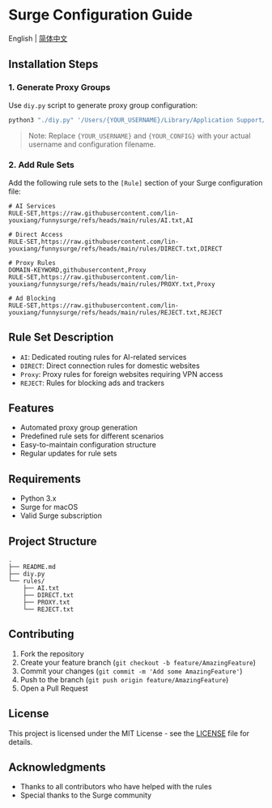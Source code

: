 # Surge Configuration Guide

English | [简体中文](README_zh.md)

## Installation Steps

### 1. Generate Proxy Groups

Use `diy.py` script to generate proxy group configuration:

```bash
python3 "./diy.py" '/Users/{YOUR_USERNAME}/Library/Application Support/Surge/Profiles/{YOUR_CONFIG}.conf'
```

> Note: Replace `{YOUR_USERNAME}` and `{YOUR_CONFIG}` with your actual username and configuration filename.

### 2. Add Rule Sets

Add the following rule sets to the `[Rule]` section of your Surge configuration file:

```text
# AI Services
RULE-SET,https://raw.githubusercontent.com/lin-youxiang/funnysurge/refs/heads/main/rules/AI.txt,AI

# Direct Access
RULE-SET,https://raw.githubusercontent.com/lin-youxiang/funnysurge/refs/heads/main/rules/DIRECT.txt,DIRECT

# Proxy Rules
DOMAIN-KEYWORD,githubusercontent,Proxy
RULE-SET,https://raw.githubusercontent.com/lin-youxiang/funnysurge/refs/heads/main/rules/PROXY.txt,Proxy

# Ad Blocking
RULE-SET,https://raw.githubusercontent.com/lin-youxiang/funnysurge/refs/heads/main/rules/REJECT.txt,REJECT
```

## Rule Set Description

- `AI`: Dedicated routing rules for AI-related services
- `DIRECT`: Direct connection rules for domestic websites
- `Proxy`: Proxy rules for foreign websites requiring VPN access
- `REJECT`: Rules for blocking ads and trackers

## Features

- Automated proxy group generation
- Predefined rule sets for different scenarios
- Easy-to-maintain configuration structure
- Regular updates for rule sets

## Requirements

- Python 3.x
- Surge for macOS
- Valid Surge subscription

## Project Structure

```
.
├── README.md
├── diy.py
└── rules/
    ├── AI.txt
    ├── DIRECT.txt
    ├── PROXY.txt
    └── REJECT.txt
```

## Contributing

1. Fork the repository
2. Create your feature branch (`git checkout -b feature/AmazingFeature`)
3. Commit your changes (`git commit -m 'Add some AmazingFeature'`)
4. Push to the branch (`git push origin feature/AmazingFeature`)
5. Open a Pull Request

## License

This project is licensed under the MIT License - see the [LICENSE](LICENSE) file for details.

## Acknowledgments

- Thanks to all contributors who have helped with the rules
- Special thanks to the Surge community
